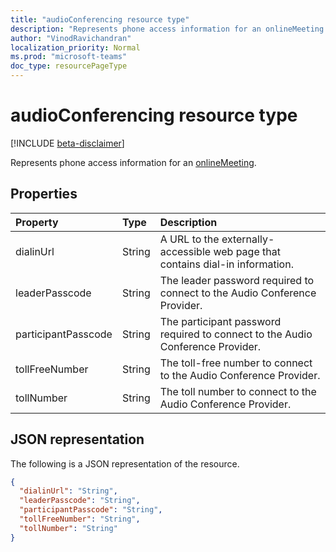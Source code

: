 ```yaml
---
title: "audioConferencing resource type"
description: "Represents phone access information for an onlineMeeting."
author: "VinodRavichandran"
localization_priority: Normal
ms.prod: "microsoft-teams"
doc_type: resourcePageType
---
```


# audioConferencing resource type

[!INCLUDE [beta-disclaimer](../../includes/beta-disclaimer.md)]

Represents phone access information for an [onlineMeeting](onlinemeeting.md).

## Properties

| Property            | Type    | Description                                                                    |
|:--------------------|:--------|:-------------------------------------------------------------------------------|
| dialinUrl           | String  | A URL to the externally-accessible web page that contains dial-in information. |
| leaderPasscode      | String  | The leader password required to connect to the Audio Conference Provider.      |
| participantPasscode | String  | The participant password required to connect to the Audio Conference Provider. |
| tollFreeNumber      | String  | The toll-free number to connect to the Audio Conference Provider.              |
| tollNumber          | String  | The toll number to connect to the Audio Conference Provider.                   |

## JSON representation

The following is a JSON representation of the resource.

<!-- {
  "blockType": "resource",
  "optionalProperties": [

  ],
  "@odata.type": "microsoft.graph.audioConferencing"
}-->
```json
{
  "dialinUrl": "String",
  "leaderPasscode": "String",
  "participantPasscode": "String",
  "tollFreeNumber": "String",
  "tollNumber": "String"
}
```

<!-- uuid: 8fcb5dbc-d5aa-4681-8e31-b001d5168d79
2015-10-25 14:57:30 UTC -->
<!--
{
  "type": "#page.annotation",
  "description": "audioConferencing resource",
  "keywords": "",
  "section": "documentation",
  "tocPath": "",
  "suppressions": []
}
-->
